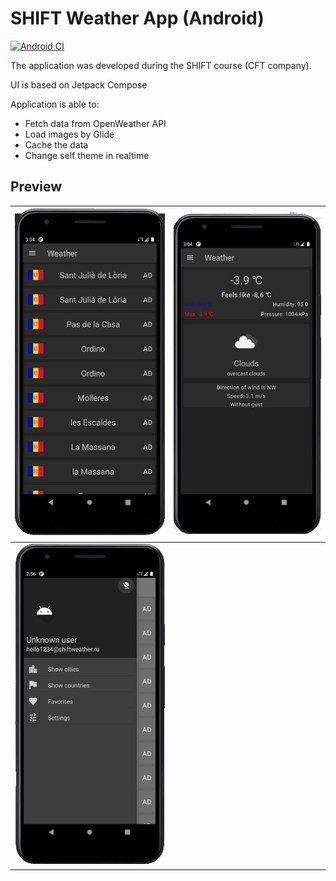 # SHIFT Weather App (Android)
[![Android CI](https://github.com/MrFiring/SHIFT_WeatherApp/actions/workflows/android.yml/badge.svg)](https://github.com/MrFiring/SHIFT_WeatherApp/actions/workflows/android.yml)

The application was developed during the SHIFT course (CFT company).

UI is based on Jetpack Compose

Application is able to:
* Fetch data from OpenWeather API
* Load images by Glide
* Cache the data
* Change self theme in realtime


## Preview
| ![MainScreen Preview](/imgs/mainscreen.jpg) | ![DetailScreen Preview](/imgs/detailscreen.jpg) |
| ------ | ------ |
| ![NavigationDrawer Preview](/imgs/draweropen.jpg) ||


